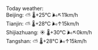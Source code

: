 Today weather:  
Beijing: ⛅️  🌡️+25°C 🌬️↖11km/h  
Tianjin: ⛅️  🌡️+28°C 🌬️↑15km/h  
Shijiazhuang: ☀️ 🌡️+30°C 🌬️↖0km/h  
Tangshan: ⛅️  🌡️+28°C 🌬️↑15km/h  
